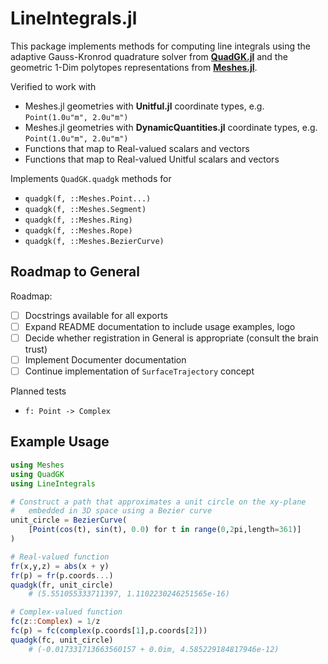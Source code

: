 # LineIntegrals.jl

This package implements methods for computing line integrals using the adaptive
Gauss-Kronrod quadrature solver from [**QuadGK.jl**](https://github.com/JuliaMath/QuadGK.jl)
and the geometric 1-Dim polytopes representations from [**Meshes.jl**](https://github.com/JuliaGeometry/Meshes.jl).

Verified to work with
- Meshes.jl geometries with **Unitful.jl** coordinate types, e.g. `Point(1.0u"m", 2.0u"m")`
- Meshes.jl geometries with **DynamicQuantities.jl** coordinate types, e.g. `Point(1.0u"m", 2.0u"m")`
- Functions that map to Real-valued scalars and vectors
- Functions that map to Real-valued Unitful scalars and vectors

Implements `QuadGK.quadgk` methods for
- `quadgk(f, ::Meshes.Point...) `
- `quadgk(f, ::Meshes.Segment)`
- `quadgk(f, ::Meshes.Ring)`
- `quadgk(f, ::Meshes.Rope)`
- `quadgk(f, ::Meshes.BezierCurve)`

## Roadmap to General

Roadmap:
- [ ] Docstrings available for all exports
- [ ] Expand README documentation to include usage examples, logo
- [ ] Decide whether registration in General is appropriate (consult the brain trust)
- [ ] Implement Documenter documentation
- [ ] Continue implementation of `SurfaceTrajectory` concept

Planned tests
- `f: Point -> Complex`

## Example Usage

```julia
using Meshes
using QuadGK
using LineIntegrals

# Construct a path that approximates a unit circle on the xy-plane
#   embedded in 3D space using a Bezier curve
unit_circle = BezierCurve(
    [Point(cos(t), sin(t), 0.0) for t in range(0,2pi,length=361)]
)

# Real-valued function
fr(x,y,z) = abs(x + y)
fr(p) = fr(p.coords...)
quadgk(fr, unit_circle)
    # (5.551055333711397, 1.1102230246251565e-16)

# Complex-valued function
fc(z::Complex) = 1/z
fc(p) = fc(complex(p.coords[1],p.coords[2]))
quadgk(fc, unit_circle)
    # (-0.017331713663560157 + 0.0im, 4.585229184817946e-12)

```